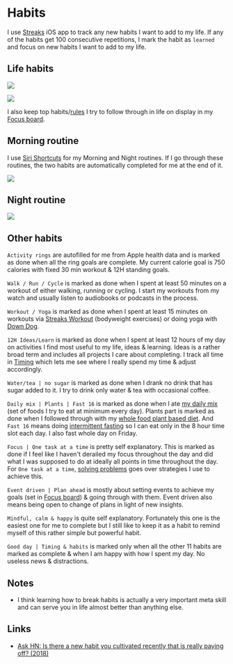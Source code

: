 # Habits

I use [Streaks](https://streaksapp.com) iOS app to track any new habits I want to add to my life. If any of the habits get 100 consecutive repetitions, I mark the habit as `learned` and focus on new habits I want to add to my life.

## Life habits

![](https://i.imgur.com/tIsTo5x.jpg)

![](https://i.imgur.com/JJvpzJ5.jpg)

I also keep top habits/[rules](rules.md) I try to follow through in life on display in my [Focus board](focusing.md).

## Morning routine

I use [Siri Shortcuts](https://github.com/nikitavoloboev/my-ios#shortcuts) for my Morning and Night routines. If I go through these routines, the two habits are automatically completed for me at the end of it.

![](https://i.imgur.com/oG09oxf.jpg)

## Night routine

![](https://i.imgur.com/XSTgUAt.jpg)

## Other habits

`Activity rings` are autofilled for me from Apple health data and is marked as done when all the ring goals are complete. My current calorie goal is 750 calories with fixed 30 min workout & 12H standing goals.

`Walk / Run / Cycle` is marked as done when I spent at least 50 minutes on a workout of either walking, running or cycling. I start my workouts from my watch and usually listen to audiobooks or podcasts in the process.

`Workout / Yoga` is marked as done when I spent at least 15 minutes on workouts via [Streaks Workout](https://streaksworkout.com) (bodyweight exercises) or doing yoga with [Down Dog](https://www.downdogapp.com).

`12H Ideas/Learn` is marked as done when I spent at least 12 hours of my day on activities I find most useful to my life, ideas & learning. Ideas is a rather broad term and includes all projects I care about completing. I track all time in [Timing](../macOS/apps/timing.md) which lets me see where I really spend my time & adjust accordingly.

`Water/tea | no sugar` is marked as done when I drank no drink that has sugar added to it. I try to drink only water & tea with occasional coffee.

`Daily mix | Plants | Fast 16` is marked as done when I ate [my daily mix](../health/nutrition/foods.md) (set of foods I try to eat at minimum every day). Plants part is marked as done when I followed through with my [whole food plant based diet](../health/nutrition/nutrition.md). And `Fast 16` means doing [intermittent fasting](../health/nutrition/fasting.md) so I can eat only in the 8 hour time slot each day. I also fast whole day on Friday.

`Focus | One task at a time` is pretty self explanatory. This is marked as done if I feel like I haven't derailed my focus throughout the day and did what I was supposed to do at ideally all points in time throughout the day. For `One task at a time`, [solving problems](../research/solving-problems.md) goes over strategies I use to achieve this.

`Event driven | Plan ahead` is mostly about setting events to achieve my goals (set in [Focus board](../focusing/focusing.md)) & going through with them. Event driven also means being open to change of plans in light of new insights.

`Mindful, calm & happy` is quite self explanatory. Fortunately this one is the easiest one for me to complete but I still like to keep it as a habit to remind myself of this rather simple but powerful habit.

`Good day | Timing & habits` is marked only when all the other 11 habits are marked as complete & when I am happy with how I spent my day. No useless news & distractions.

## Notes

- I think learning how to break habits is actually a very important meta skill and can serve you in life almost better than anything else.

## Links

- [Ask HN: Is there a new habit you cultivated recently that is really paying off? (2018)](https://news.ycombinator.com/item?id=17291127)
